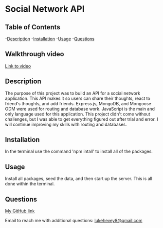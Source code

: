 
  # Social Network API


  ## Table of Contents
  -[Description](#description)
  -[Installation](#installation)
  -[Usage](#usage)
  -[Questions](#questions)


  ## Walkthrough video
  [Link to video]()
  
  
  ## Description
  The purpose of this project was to build an API for a social network application. This API makes it so users can share their thoughts, react to friend's thoughts, and add friends. Express.js, MongoDB, and Mongoose ODM were used for routing and database work. JavaScript is the main and only language used for this application. This project didn't come without challenges, but I was able to get everything figured out after trial and error. I will continue improving my skills with routing and databases. 
  
  
  ## Installation
  In the terminal use the command 'npm intall' to install all of the packages.
  
  
  ## Usage
  Install all packages, seed the data, and then start up the server. This is all done within the terminal.


  ## Questions
  [My GitHub link](https://github.com/lukehevey)
      
  Email to reach me with additional questions: lukehevey8@gmail.com
  